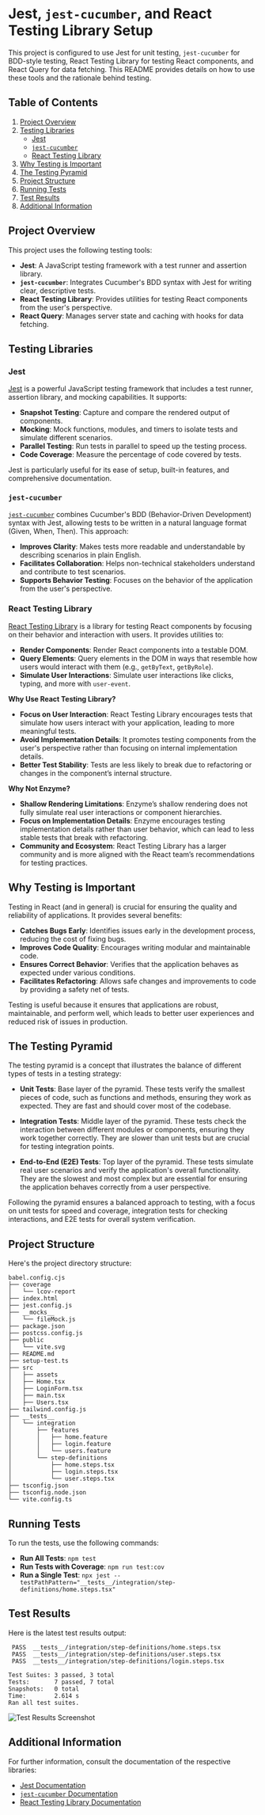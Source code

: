# Jest, `jest-cucumber`, and React Testing Library Setup

This project is configured to use Jest for unit testing, `jest-cucumber` for BDD-style testing, React Testing Library for testing React components, and React Query for data fetching. This README provides details on how to use these tools and the rationale behind testing.

## Table of Contents

1. [Project Overview](#project-overview)
2. [Testing Libraries](#testing-libraries)
   - [Jest](#jest)
   - [`jest-cucumber`](#jest-cucumber)
   - [React Testing Library](#react-testing-library)
3. [Why Testing is Important](#why-testing-is-important)
4. [The Testing Pyramid](#the-testing-pyramid)
5. [Project Structure](#project-structure)
6. [Running Tests](#running-tests)
7. [Test Results](#test-results)
8. [Additional Information](#additional-information)

## Project Overview

This project uses the following testing tools:

- **Jest**: A JavaScript testing framework with a test runner and assertion library.
- **`jest-cucumber`**: Integrates Cucumber's BDD syntax with Jest for writing clear, descriptive tests.
- **React Testing Library**: Provides utilities for testing React components from the user's perspective.
- **React Query**: Manages server state and caching with hooks for data fetching.

## Testing Libraries

### Jest

[Jest](https://jestjs.io/) is a powerful JavaScript testing framework that includes a test runner, assertion library, and mocking capabilities. It supports:

- **Snapshot Testing**: Capture and compare the rendered output of components.
- **Mocking**: Mock functions, modules, and timers to isolate tests and simulate different scenarios.
- **Parallel Testing**: Run tests in parallel to speed up the testing process.
- **Code Coverage**: Measure the percentage of code covered by tests.

Jest is particularly useful for its ease of setup, built-in features, and comprehensive documentation.

### `jest-cucumber`

[`jest-cucumber`](https://github.com/jest-community/jest-cucumber) combines Cucumber's BDD (Behavior-Driven Development) syntax with Jest, allowing tests to be written in a natural language format (Given, When, Then). This approach:

- **Improves Clarity**: Makes tests more readable and understandable by describing scenarios in plain English.
- **Facilitates Collaboration**: Helps non-technical stakeholders understand and contribute to test scenarios.
- **Supports Behavior Testing**: Focuses on the behavior of the application from the user's perspective.

### React Testing Library

[React Testing Library](https://testing-library.com/docs/react-testing-library/intro) is a library for testing React components by focusing on their behavior and interaction with users. It provides utilities to:

- **Render Components**: Render React components into a testable DOM.
- **Query Elements**: Query elements in the DOM in ways that resemble how users would interact with them (e.g., `getByText`, `getByRole`).
- **Simulate User Interactions**: Simulate user interactions like clicks, typing, and more with `user-event`.

**Why Use React Testing Library?**

- **Focus on User Interaction**: React Testing Library encourages tests that simulate how users interact with your application, leading to more meaningful tests.
- **Avoid Implementation Details**: It promotes testing components from the user's perspective rather than focusing on internal implementation details.
- **Better Test Stability**: Tests are less likely to break due to refactoring or changes in the component’s internal structure.

**Why Not Enzyme?**

- **Shallow Rendering Limitations**: Enzyme’s shallow rendering does not fully simulate real user interactions or component hierarchies.
- **Focus on Implementation Details**: Enzyme encourages testing implementation details rather than user behavior, which can lead to less stable tests that break with refactoring.
- **Community and Ecosystem**: React Testing Library has a larger community and is more aligned with the React team’s recommendations for testing practices.

## Why Testing is Important

Testing in React (and in general) is crucial for ensuring the quality and reliability of applications. It provides several benefits:

- **Catches Bugs Early**: Identifies issues early in the development process, reducing the cost of fixing bugs.
- **Improves Code Quality**: Encourages writing modular and maintainable code.
- **Ensures Correct Behavior**: Verifies that the application behaves as expected under various conditions.
- **Facilitates Refactoring**: Allows safe changes and improvements to code by providing a safety net of tests.

Testing is useful because it ensures that applications are robust, maintainable, and perform well, which leads to better user experiences and reduced risk of issues in production.

## The Testing Pyramid

The testing pyramid is a concept that illustrates the balance of different types of tests in a testing strategy:

- **Unit Tests**: Base layer of the pyramid. These tests verify the smallest pieces of code, such as functions and methods, ensuring they work as expected. They are fast and should cover most of the codebase.

- **Integration Tests**: Middle layer of the pyramid. These tests check the interaction between different modules or components, ensuring they work together correctly. They are slower than unit tests but are crucial for testing integration points.

- **End-to-End (E2E) Tests**: Top layer of the pyramid. These tests simulate real user scenarios and verify the application's overall functionality. They are the slowest and most complex but are essential for ensuring the application behaves correctly from a user perspective.

Following the pyramid ensures a balanced approach to testing, with a focus on unit tests for speed and coverage, integration tests for checking interactions, and E2E tests for overall system verification.

## Project Structure

Here's the project directory structure:

```
babel.config.cjs
├── coverage
│   └── lcov-report
├── index.html
├── jest.config.js
├── __mocks__
│   └── fileMock.js
├── package.json
├── postcss.config.js
├── public
│   └── vite.svg
├── README.md
├── setup-test.ts
├── src
│   ├── assets
│   ├── Home.tsx
│   ├── LoginForm.tsx
│   ├── main.tsx
│   ├── Users.tsx
├── tailwind.config.js
├── __tests__
│   └── integration
│       ├── features
│       │   ├── home.feature
│       │   ├── login.feature
│       │   └── users.feature
│       └── step-definitions
│           ├── home.steps.tsx
│           ├── login.steps.tsx
│           └── user.steps.tsx
├── tsconfig.json
├── tsconfig.node.json
└── vite.config.ts
```

## Running Tests

To run the tests, use the following commands:

- **Run All Tests**: `npm test`
- **Run Tests with Coverage**: `npm run test:cov`
- **Run a Single Test**: `npx jest --testPathPattern="__tests__/integration/step-definitions/home.steps.tsx"`

## Test Results

Here is the latest test results output:

```
 PASS  __tests__/integration/step-definitions/home.steps.tsx
 PASS  __tests__/integration/step-definitions/user.steps.tsx
 PASS  __tests__/integration/step-definitions/login.steps.tsx

Test Suites: 3 passed, 3 total
Tests:       7 passed, 7 total
Snapshots:   0 total
Time:        2.614 s
Ran all test suites.
```

![Test Results Screenshot](./test-results-screenshot.png)

## Additional Information

For further information, consult the documentation of the respective libraries:

- [Jest Documentation](https://jestjs.io/docs/getting-started)
- [`jest-cucumber` Documentation](https://github.com/bencompton/jest-cucumber#readme)
- [React Testing Library Documentation](https://testing-library.com/docs/react-testing-library/intro)